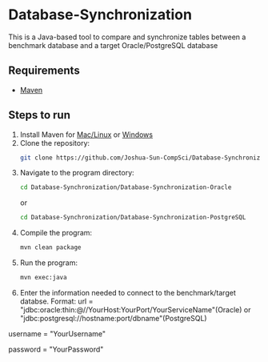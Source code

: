 # Database-Synchronization
This is a Java-based tool to compare and synchronize tables between a benchmark database and a target Oracle/PostgreSQL database

## Requirements
- [Maven](https://maven.apache.org/download.cgi)

## Steps to run
1. Install Maven for [Mac/Linux](https://dlcdn.apache.org/maven/maven-3/3.9.9/binaries/apache-maven-3.9.9-bin.tar.gz) or [Windows](https://dlcdn.apache.org/maven/maven-3/3.9.9/binaries/apache-maven-3.9.9-bin.zip)
2. Clone the repository:
   ```bash
   git clone https://github.com/Joshua-Sun-CompSci/Database-Synchronization.git
3. Navigate to the program directory:
   ```bash
   cd Database-Synchronization/Database-Synchronization-Oracle
   ```
   or
   ```bash
   cd Database-Synchronization/Database-Synchronization-PostgreSQL
   ```
5. Compile the program:
   ```bash
   mvn clean package
6. Run the program:
   ```bash
   mvn exec:java
7. Enter the information needed to connect to the benchmark/target databse. Format:
url = "jdbc:oracle:thin:@//YourHost:YourPort/YourServiceName"(Oracle) or "jdbc:postgresql://hostname:port/dbname"(PostgreSQL)

username = "YourUsername"

password = "YourPassword"
